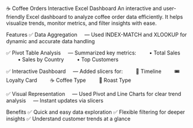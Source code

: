 ☕ Coffee Orders Interactive Excel Dashboard
An interactive and user-friendly Excel dashboard to analyze coffee order data efficiently. It helps visualize trends, monitor metrics, and filter insights with ease.

Features
✅ Data Aggregation
    — Used INDEX-MATCH and XLOOKUP for dynamic and accurate data handling

✅ Pivot Table Analysis
    — Summarized key metrics:
        • Total Sales
        • Sales by Country
        • Top Customers

✅ Interactive Dashboard
    — Added slicers for:
        📅 Timeline
        🎟️ Loyalty Card
        ☕ Coffee Type
        🌿 Roast Type

✅ Visual Representation
    — Used Pivot and Line Charts for clear trend analysis
    — Instant updates via slicers

Benefits
✅ Quick and easy data exploration
✅ Flexible filtering for deeper insights
✅ Understand customer trends at a glance
